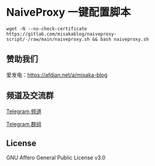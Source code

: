 # NaiveProxy  一键配置脚本

```shell
wget -N --no-check-certificate https://gitlab.com/misakablog/naiveproxy-script/-/raw/main/naiveproxy.sh && bash naiveproxy.sh
```

## 赞助我们

爱发电：https://afdian.net/a/misaka-blog

## 频道及交流群

[Telegram 频道](https://t.me/misakablogchannel)

[Telegram 群组](https://t.me/+CLhpemKhaC8wZGIx)

## License
GNU Affero General Public License v3.0
